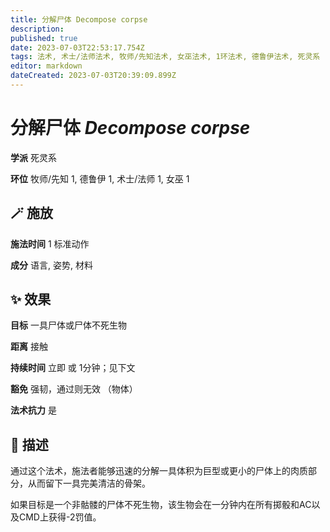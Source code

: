 ```yaml
---
title: 分解尸体 Decompose corpse
description: 
published: true
date: 2023-07-03T22:53:17.754Z
tags: 法术, 术士/法师法术, 牧师/先知法术, 女巫法术, 1环法术, 德鲁伊法术, 死灵系
editor: markdown
dateCreated: 2023-07-03T20:39:09.899Z
---
```


# **分解尸体** *Decompose corpse*

**学派** 死灵系 

**环位** 牧师/先知 1, 德鲁伊 1, 术士/法师 1, 女巫 1

## 🪄 施放

**施法时间** 1 标准动作

**成分** 语言, 姿势, 材料

## ✨ 效果 

**目标** 一具尸体或尸体不死生物 

**距离** 接触  

**持续时间** 立即 或 1分钟；见下文 

**豁免** 强韧，通过则无效 （物体）

**法术抗力** 是

## 📖 描述

通过这个法术，施法者能够迅速的分解一具体积为巨型或更小的尸体上的肉质部分，从而留下一具完美清洁的骨架。

如果目标是一个非骷髅的尸体不死生物，该生物会在一分钟内在所有掷骰和AC以及CMD上获得-2罚值。
    